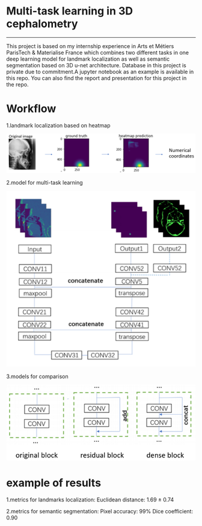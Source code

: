 # Multi-task learning in 3D cephalometry
------------------------------------------------------------------------------------------------------------------------------------------
This project is based on my internship experience in Arts et Métiers ParisTech & Materialise France which combines two different tasks in one deep learning model for landmark localization as well as semantic segmentation based on 3D u-net architecture. Database in this project is private due to commitment.A jupyter notebook as an example is available in this repo. You can also find the report and presentation for this project in the repo. 



# Workflow

1.landmark localization based on heatmap

![image](http://github.com/Wxy-24/3D_Cephalometry/blob/master/3D_cephalometry/img/workflow.png)  

2.model for multi-task learning

![image](http://github.com/Wxy-24/3D_Cephalometry/blob/master/3D_cephalometry/img/model.png)  

3.models for comparison

![image](http://github.com/Wxy-24/3D_Cephalometry/blob/master/3D_cephalometry/img/comparison.png)  




# example of results

1.metrics for landmarks localization: 
Euclidean distance: 1.69 ± 0.74 

2.metrics for semantic segmentation:
Pixel accuracy: 99%
Dice coefficient: 0.90

 
